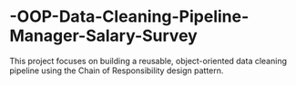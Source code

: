 # -OOP-Data-Cleaning-Pipeline-Manager-Salary-Survey
This project focuses on building a reusable, object-oriented data cleaning pipeline using the Chain of Responsibility design pattern.

